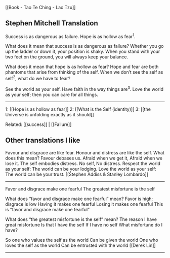 [[Book - Tao Te Ching - Lao Tzu]]

## Stephen Mitchell Translation
Success is as dangerous as failure.
Hope is as hollow as fear<sup>1</sup>.

What does it mean that success is as dangerous as failure?
Whether you go up the ladder or down it,
your position is shaky.
When you stand with your two feet on the ground,
you will always keep your balance.

What does it mean that hope is as hollow as fear?
Hope and fear are both phantoms
that arise from thinking of the self.
When we don’t see the self as self<sup>2</sup>,
what do we have to fear?

See the world as your self.
Have faith in the way things are<sup>3</sup>.
Love the world as your self;
then you can care for all things.

-------------------

1: [[Hope is as hollow as fear]]
2: [[What is the Self (identity)]]
3: [[the Universe is unfolding exactly as it should]]

Related: [[success]] | [[Failure]]
## Other translations I like
Favour and disgrace are like fear. Honour and distress are like the self.
What does this mean? Favour debases us. Afraid when we get it, Afraid when we lose it.
The self embodies distress. No self, No distress.
Respect the world as your self: The world can be your lodging. Love the world as your self: The world can be your trust. [[Stephen Addiss & Stanley Lombardo]]

-------------------

Favor and disgrace make one fearful
The greatest misfortune is the self

What does “favor and disgrace make one fearful” mean?
Favor is high; disgrace is low
Having it makes one fearful
Losing it makes one fearful
This is “favor and disgrace make one fearful”

What does “the greatest misfortune is the self” mean?
The reason I have great misfortune
Is that I have the self
If I have no self
What misfortune do I have?

So one who values the self as the world
Can be given the world
One who loves the self as the world
Can be entrusted with the world [[Derek Lin]]

-------------------